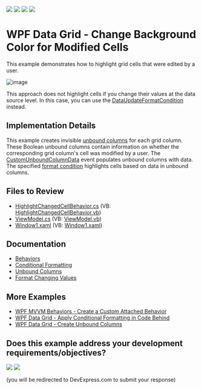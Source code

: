 <!-- default badges list -->
![](https://img.shields.io/endpoint?url=https://codecentral.devexpress.com/api/v1/VersionRange/128648669/24.2.1%2B)
[![](https://img.shields.io/badge/Open_in_DevExpress_Support_Center-FF7200?style=flat-square&logo=DevExpress&logoColor=white)](https://supportcenter.devexpress.com/ticket/details/E1297)
[![](https://img.shields.io/badge/📖_How_to_use_DevExpress_Examples-e9f6fc?style=flat-square)](https://docs.devexpress.com/GeneralInformation/403183)
[![](https://img.shields.io/badge/💬_Leave_Feedback-feecdd?style=flat-square)](#does-this-example-address-your-development-requirementsobjectives)
<!-- default badges end -->

# WPF Data Grid - Change Background Color for Modified Cells

This example demonstrates how to highlight grid cells that were edited by a user.

![image](https://user-images.githubusercontent.com/65009440/220330527-260df3c5-f67b-4afc-bc6d-6e2193b20121.png)

This approach does not highlight cells if you change their values at the data source level. In this case, you can use the [DataUpdateFormatCondition](https://docs.devexpress.com/WPF/DevExpress.Xpf.Grid.DataUpdateFormatCondition) instead.

## Implementation Details

This example creates invisible [unbound columns](https://docs.devexpress.com/WPF/6124/controls-and-libraries/data-grid/grid-view-data-layout/columns-and-card-fields/unbound-columns) for each grid column. These Boolean unbound columns contain information on whether the corresponding grid column's cell was modified by a user. The [CustomUnboundColumnData](https://docs.devexpress.com/WPF/DevExpress.Xpf.Grid.GridControl.CustomUnboundColumnData) event populates unbound columns with data. The specified [format condition](https://docs.devexpress.com/WPF/17130/controls-and-libraries/data-grid/conditional-formatting) highlights cells based on data in unbound columns.

## Files to Review

* [HighlightChangedCellBehavior.cs](./CS/HighlightChangedCellBehavior.cs) (VB: [HighlightChangedCellBehavior.vb](./VB/HighlightChangedCellBehavior.vb))
* [ViewModel.cs](./CS/ViewModel.cs) (VB: [ViewModel.vb](./VB/ViewModel.vb))
* [Window1.xaml](./CS/Window1.xaml) (VB: [Window1.xaml](./VB/Window1.xaml))

## Documentation

* [Behaviors](https://docs.devexpress.com/WPF/17442/mvvm-framework/behaviors)
* [Conditional Formatting](https://docs.devexpress.com/WPF/17130/controls-and-libraries/data-grid/conditional-formatting)
* [Unbound Columns](https://docs.devexpress.com/WPF/6124/controls-and-libraries/data-grid/grid-view-data-layout/columns-and-card-fields/unbound-columns)
* [Format Changing Values](https://docs.devexpress.com/WPF/118929/controls-and-libraries/data-grid/conditional-formatting/conditional-formats/formatting-changing-values)

## More Examples

* [WPF MVVM Behaviors - Create a Custom Attached Behavior](https://github.com/DevExpress-Examples/wpf-mvvm-behaviors-create-a-custom-behavior)
* [WPF Data Grid - Apply Conditional Formatting in Code Behind](https://github.com/DevExpress-Examples/how-to-apply-conditional-formatting-in-code-behind-t281415)
* [WPF Data Grid - Create Unbound Columns](https://github.com/DevExpress-Examples/how-to-create-unbound-columns-e1503)
<!-- feedback -->
## Does this example address your development requirements/objectives?

[<img src="https://www.devexpress.com/support/examples/i/yes-button.svg"/>](https://www.devexpress.com/support/examples/survey.xml?utm_source=github&utm_campaign=wpf-data-grid-change-background-color-for-modified-cells&~~~was_helpful=yes) [<img src="https://www.devexpress.com/support/examples/i/no-button.svg"/>](https://www.devexpress.com/support/examples/survey.xml?utm_source=github&utm_campaign=wpf-data-grid-change-background-color-for-modified-cells&~~~was_helpful=no)

(you will be redirected to DevExpress.com to submit your response)
<!-- feedback end -->
